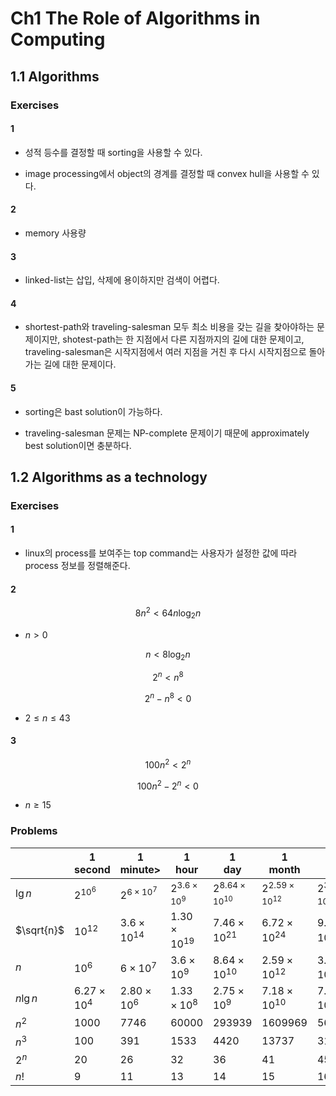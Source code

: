 # Ch1 The Role of Algorithms in Computing

## 1.1 Algorithms

### Exercises

#### 1

- 성적 등수를 결정할 때 sorting을 사용할 수 있다.

- image processing에서 object의 경계를 결정할 때 convex hull을 사용할 수 있다.

#### 2

- memory 사용량

#### 3

- linked-list는 삽입, 삭제에 용이하지만 검색이 어렵다.

#### 4

- shortest-path와 traveling-salesman 모두 최소 비용을 갖는 길을 찾아야하는 문제이지만, shotest-path는 한 지점에서 다른 지점까지의 길에 대한 문제이고, traveling-salesman은 시작지점에서 여러 지점을 거친 후 다시 시작지점으로 돌아가는 길에 대한 문제이다.

#### 5

- sorting은 bast solution이 가능하다.

- traveling-salesman 문제는 NP-complete 문제이기 때문에 approximately best solution이면 충분하다. 

## 1.2 Algorithms as a technology

### Exercises

#### 1

- linux의 process를 보여주는 top command는 사용자가 설정한 값에 따라 process 정보를 정렬해준다. 

#### 2

$$
8n^2 < 64n\log_2n
$$

- $n > 0$

$$
n < 8\log_2n
$$

$$
2^n < n^8
$$

$$
2^n - n^8 < 0
$$

- $2 \le n \le 43$

#### 3

$$
100n^2 < 2^n
$$

$$
100n^2 - 2^n < 0
$$

- $n \ge 15$

### Problems

| |1<br>second|1<br>minute>|1<br>hour|1<br>day|1<br>month|1<br>year|1<br>century|
|-|-|-|-|-|-|-|-|
|$\lg n$|$2^{10^6}$|$2^{6 \times 10^7}$|$2^{3.6 \times 10^9}$|$2^{8.64 \times 10^{10}}$|$2^{2.59 \times 10^{12}}$|$2^{3.15 \times 10^{13}}$|$2^{3.15 \times 10^{15}}$|
|$\sqrt{n}$|$10^{12}$|$3.6 \times 10^{14}$|$1.30 \times 10^{19}$|$7.46 \times 10^{21}$|$6.72 \times 10^{24}$|$9.95 \times 10^{26}$|$9.95 \times 10^{30}$|
|$n$|$10^6$|$6 \times 10^7$|$3.6 \times 10^9$|$8.64 \times 10^{10}$|$2.59 \times 10^{12}$|$3.15 \times 10^{13}$|$3.15 \times 10^{15}$|
|$n\lg n$|$6.27 \times 10^4$|$2.80 \times 10^6$|$1.33 \times 10^8$|$2.75 \times 10^9$|$7.18 \times 10^{10}$|$7.97 \times 10^{11}$|$6.85 \times 10^{13}$|
|$n^2$|$1000$|$7746$|$60000$|$293939$|$1609969$|$5615692$|$56156923$|
|$n^3$|$100$|$391$|$1533$|$4420$|$13737$|$31594$|$146646$|
|$2^n$|$20$|$26$|$32$|$36$|$41$|$45$|$51$|
|$n!$|$9$|$11$|$13$|$14$|$15$|$16$|$18$|
